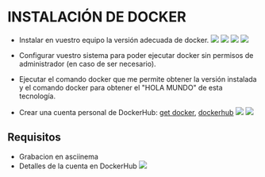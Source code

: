# INSTALACIÓN DE DOCKER

- Instalar en vuestro equipo la versión adecuada de docker.
![](/Capturas/DescargarPaqueteDocker.png)
![](/Capturas/ComprobacionPaqueteDocker.png)
![](/Capturas/InstalacionPaquetesAdicionales.png)
![](/Capturas/Claves.png)

- Configurar vuestro sistema para poder ejecutar docker sin permisos de administrador (en caso de ser necesario).
- Ejecutar el comando docker que me permite obtener la versión instalada y el comando docker para obtener el "HOLA MUNDO" de esta tecnología.


- Crear una cuenta personal de DockerHub: 
[get docker](https://docs.docker.com/get-docker/), 
[dockerhub](https://hub.docker.com/)
![](/Capturas/CrearCuentaDocker.hub.png)
![](/Capturas/IniciarSesionDockerHub.png)

## Requisitos
- Grabacion en asciinema
- Detalles de la cuenta en DockerHub
![](/Capturas/DatosCuentaDockerHub.png)